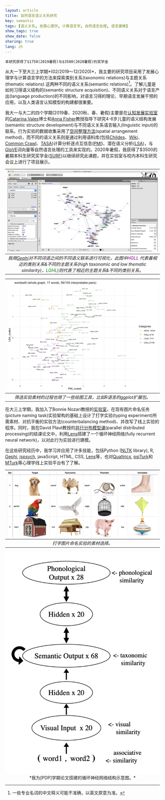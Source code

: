 ```yaml
---
layout: article
title: 自然语言语义关系研究
key: semantic
tags: [语义关系, 发展心理学, 计算语言学, 自然语言处理, 语言建模]
show_tags: true
show_date: false
sharing: true
lang: zh
---
```


`本研究获得了$1750(2019暑假)与$3500(2020暑假)的奖学金`

从大一下至大三上学期*(02/2019～12/2020)*，我主要的研究项目采用了发展心理学与计算语言学的方法来探索类别关系(taxonomic relations)与主题关系(thematic relations) 这两种不同的语义关系(semantic relations)[^1]。了解儿童是如何习得语义结构的(semantic structure acquisition)、不同语义关系对于语言产出(language production)的不同影响，对语言习得的理论、早期语言发展干预的应用，以及人类语言认知模型的构建都很重要。

<!--more-->

我大一与大二的四个学期(2019春、2020秋、春、暑假)主要是在[认知发展实验室][CDL]的[Catarina Vales]博士和[Anna Fisher]教授指导下研究4-6岁儿童的语义结构发展(semantic structure development)与不同语义关系语言输入(linguistic input)的联系。行为实验的数据收集采用了[空间整理方法][SpAM](spatial arrangement method)，而不同的语义关系则是通过利用语料库(包括[Childes]、[Wiki]、[Common Crawl][CC]、[TASA])计算分析逐点互信息([PMI])、潜在语义分析([LSA])，与[GloVE]词向量等自然语言处理的工具来实现的。2020年暑假，我获得了$3500的暑期本科生研究奖学金([SURF])以继续研究此课题，并在实验室与校内本科生研究会议上进行了项目展示。

|![](/assets/images/semantic-gephi-net.png)|
|:--:| 
| *我用[Gephi]对不同词语之间的不同语义联系进行可视化，此图中<span style="color: purple">HGLL </span>代表着相近的类别关系&不同的主题关系(high taxonomic and low thematic similarity)，<span style="color: green">LGHL</span>)则代表了相近的主题关系&不同的类别关系。* |

|![](/assets/images/semantic-word-cloud.png)|
|:--:| 
| *筛选实验素材的过程也用了一些绘图工具，比如R语言的ggplot扩展包。* |

在大三上学期，我加入了Bonnie Nozari教授的[实验室][Bonnie]，在现有图片命名任务(picture naming task)实验架构的基础上设计了打字实验(typing experiment)所需素材、对抗平衡的实验方法(counterbalancing method)、并改写了线上实验的程序。同时，我在David Plaut教授的[并行分布模型课][PDP](parallel distributed processing)的结课论文中，利用[Lens]搭建了一个循环神经网络(fully recurrent neural network)，以对此行为实验进行建模。

在这些研究经历中，我学习并应用了许多技能，包括Python ([NLTK] library), R, [Gephi], [jspsych], javaScript, HTML, CSS, [Lens]等，也对[Qualtrics], [psiTurk]和[MTurk]等心理学线上实验平台有了了解。

|![](/assets/images/semantic-typing-stimulus.png)|
|:--:| 
| *打字图片命名实验的素材选择。* |

<center>
  <img class="image image--xl" src="/assets/images/semantic-rnn-arch.png">
</center>
<div align="center" markdown="1">
  *我为[PDP]学期论文搭建的循环神经网络结构示意图。*
</div>

[Catarina Vales]: https://cvales.weebly.com/
[Anna Fisher]: https://www.cmu.edu/dietrich/psychology/people/core-training-faculty/fisher-anna.html

[CDL]: https://sites.google.com/andrew.cmu.edu/cogdevlab
[SpAM]: https://www.researchgate.net/publication/343145592_Lumping_and_splitting_Developmental_changes_in_the_structure_of_children's_semantic_networks
[PMI]: https://en.wikipedia.org/wiki/Pointwise_mutual_information
[LSA]: https://en.wikipedia.org/wiki/Latent_semantic_analysis
[GloVE]: https://nlp.stanford.edu/projects/glove/
[Childes]: https://childes.talkbank.org/
[Wiki]: https://www.english-corpora.org/wiki/
[CC]: https://commoncrawl.org/
[TASA]: http://lsa.colorado.edu/spaces.html
[SURF]: https://www.cmu.edu/uro/summer%20research%20fellowships/SURF/
[Bonnie]: https://www.nozarilab.com/about
[NLTK]: https://www.nltk.org/
[Gephi]: https://gephi.org/
[jspsych]: https://www.jspsych.org/
[Lens]: https://ni.cmu.edu/~plaut/Lens/Manual/
[Qualtrics]: https://www.qualtrics.com/
[psiTurk]: http://psiturk.org/ee/
[MTurk]: https://www.mturk.com/
[PDP]: https://www.cnbc.cmu.edu/~plaut/Teaching.html

[^1]: 一些专业名词的中文释义可能不准确，以英文原意为准。